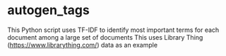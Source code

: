 autogen_tags
============
This Python script uses TF-IDF to identify most important terms for each document among a large set of documents
This uses Library Thing (https://www.librarything.com/) data as an example
